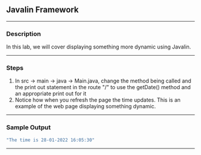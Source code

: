 ## Javalin Framework
---
### Description
In this lab, we will cover displaying something more dynamic using Javalin.

---
### Steps
1. In src -> main -> java -> Main.java, change the method being called and the print out statement in the route "/" to use the getDate() method and an appropriate print out for it
2. Notice how when you refresh the page the time updates. This is an example of the web page displaying something dynamic.

---
### Sample Output
```java
"The time is 28-01-2022 16:05:30"
```
---
